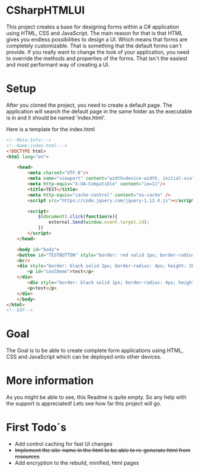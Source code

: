 # CSharpHTMLUI
This project creates a base for designing forms within a C# application using HTML, CSS and JavaScript. The main reason for that is that HTML gives you endless possibilities to design a UI. Which means that forms are completely customizable. That is something that the default forms can´t provide. If you really want to change the look of your application, you need to override the methods and properties of the forms. That isn´t the easiest and most performant way of creating a UI.

# Setup
After you cloned the project, you need to create a default page. The application will search the default page in the same folder as the executable is in and it should be named 'index.html'.

Here is a template for the index.html
```html
<!--Meta:Info:-->
<!--Name:index.html:-->
<!DOCTYPE html>
<html lang="en">

    <head>
        <meta charset="UTF-8"/>
        <meta name="viewport" content="width=device-width, initial-scale=1.0"/>
        <meta http-equiv="X-UA-Compatible" content="ie=11"/>
		<title>TEST</title>
		<meta http-equiv="cache-control" content="no-cache" />
		<script src="https://code.jquery.com/jquery-1.12.4.js"></script>

        <script>
			$(document).click(function(e){
				external.Send(window.event.target.id);
            })
        </script>
    </head>

    <body id="body">
	<button id="TESTBUTTON" style="border: red solid 1px; border-radius: 2px;">Click me</button>
	<br/>
	<div style="border: black solid 1px; border-radius: 4px; height: 200px; width: 200px; background-color: grey;">
		<p id="coolDemo">test</p>
	</div>
		<div style="border: black solid 1px; border-radius: 4px; height: 200px; width: 200px; background-color: grey; margin: auto;">
		<p>test</p>
	</div>
	</body>
</html>
<!--EOF-->
```

# Goal
The Goal is to be able to create complete form applications using HTML, CSS and JavaScript which can be deployed onto other devices.

# More information
As you might be able to see, this Readme is quite empty. So any help with the support is appreciated! Lets see how far this project will go.

# First Todo´s
- Add control caching for fast UI changes
- ~~Implement the site-name in the html to be able to re-generate html from resources~~
- Add encryption to the rebuild, minified, html pages